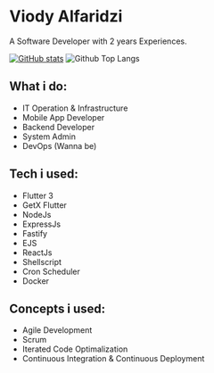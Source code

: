 # Viody Alfaridzi
A Software Developer with 2 years Experiences.

[![GitHub stats](https://github-readme-stats.vercel.app/api?username=viody75)](https://github.com/viody75/github-readme-stats)
![Github Top Langs](https://github-readme-stats.vercel.app/api/top-langs/?username=viody75&layout=compact)

## What i do:
- IT Operation & Infrastructure
- Mobile App Developer
- Backend Developer
- System Admin
- DevOps (Wanna be)

## Tech i used:
- Flutter 3
- GetX Flutter
- NodeJs
- ExpressJs
- Fastify
- EJS
- ReactJs
- Shellscript
- Cron Scheduler
- Docker

## Concepts i used:
- Agile Development
- Scrum
- Iterated Code Optimalization
- Continuous Integration & Continuous Deployment
